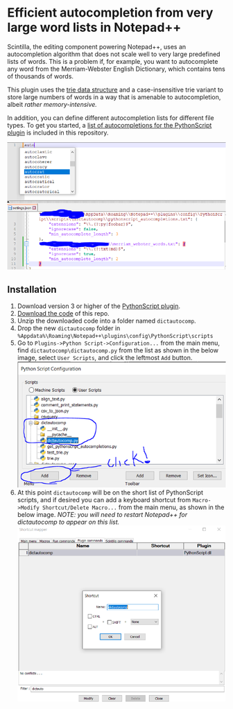 # Efficient autocompletion from very large word lists in Notepad++

Scintilla, the editing component powering Notepad++, uses an autocompletion algorithm that does not scale well to very large predefined lists of words. This is a problem if, for example, you want to autocomplete any word from the Merriam-Webster English Dictionary, which contains tens of thousands of words.

This plugin uses the [trie data structure](https://en.wikipedia.org/wiki/Trie) and a case-insensitive trie variant to store large numbers of words in a way that is amenable to autocompletion, albeit *rather memory-intensive.*

In addition, you can define different autocompletion lists for different file types. To get you started, a [list of autocompletions for the PythonScript plugin](/pythonscript_autocompletions.txt) is included in this repository.

![example of autocompletion with this plugin](/example.PNG)

## Installation

1. Download version 3 or higher of the [PythonScript plugin](https://github.com/bruderstein/PythonScript/releases).
2. [Download the code](https://github.com/molsonkiko/dictautocomp/raw/main/dictautocomp.zip) of this repo.
3. Unzip the downloaded code into a folder named `dictautocomp`.
4. Drop the new `dictautocomp` folder in `%Appdata%\Roaming\Notepad++\plugins\config\PythonScript\scripts`
5. Go to `Plugins->Python Script->Configuration...` from the main menu, find `dictautocomp\dictautocomp.py` from the list as shown in the below image, select `User Scripts`, and click the leftmost `Add` button.
    ![Add dictautocomp to PythonScript plugin menu](/add_dictautocomp_to_plugin_menu.PNG)
6. At this point `dictautocomp` will be on the short list of PythonScript scripts, and if desired you can add a keyboard shortcut from `Macro->Modify Shortcut/Delete Macro...` from the main menu, as shown in the below image. *NOTE: you will need to restart Notepad++ for dictautocomp to appear on this list.*
    ![Add keyboard shortcut for dictautocomp](/add_dictautocomp_keyboard_shortcut.PNG)